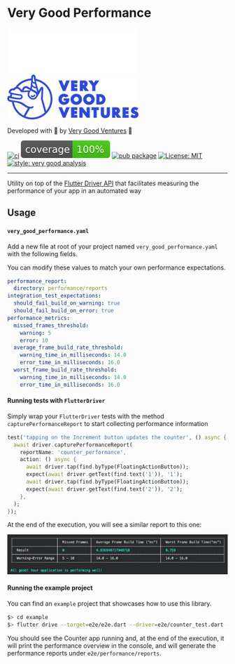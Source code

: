 # Very Good Performance

[![Very Good Ventures][logo_white]][very_good_ventures_link_dark]
[![Very Good Ventures][logo_black]][very_good_ventures_link_light]

Developed with 💙 by [Very Good Ventures][very_good_ventures_link] 🦄

[![ci][ci_badge]][ci_link]
[![coverage][coverage_badge]][ci_link]
[![pub package][pub_badge]][pub_link]
[![License: MIT][license_badge]][license_link]
[![style: very good analysis][very_good_analysis_badge]][very_good_analysis_badge_link]

---

Utility on top of the [Flutter Driver API](https://api.flutter.dev/flutter/flutter_driver/flutter_driver-library.html) that facilitates measuring the performance of your app in an automated way

## Usage

#### `very_good_performance.yaml`

Add a new file at root of your project named `very_good_performance.yaml` with the following fields.

You can modify these values to match your own performance expectations.

```yaml
performance_report:
  directory: performance/reports
integration_test_expectations:
  should_fail_build_on_warning: true
  should_fail_build_on_error: true
performance_metrics:
  missed_frames_threshold:
    warning: 5
    error: 10
  average_frame_build_rate_threshold:
    warning_time_in_milliseconds: 14.0
    error_time_in_milliseconds: 16.0
  worst_frame_build_rate_threshold:
    warning_time_in_milliseconds: 14.0
    error_time_in_milliseconds: 16.0
```

#### Running tests with `FlutterDriver`

Simply wrap your `FlutterDriver` tests with the method `capturePerformanceReport` to start collecting performance information

```dart
test('tapping on the Increment button updates the counter', () async {
  await driver.capturePerformanceReport(
    reportName: 'counter_performance',
    action: () async {
      await driver.tap(find.byType(FloatingActionButton));
      expect(await driver.getText(find.text('1')), '1');
      await driver.tap(find.byType(FloatingActionButton));
      expect(await driver.getText(find.text('2')), '2');
    },
  );
});
```

At the end of the execution, you will see a similar report to this one:

![Performance Report](https://github.com/VeryGoodOpenSource/very_good_performance/raw/main/assets/performance_report.png)

#### Running the example project

You can find an `example` project that showcases how to use this library.

```bash
$> cd example
$> flutter drive --target=e2e/e2e.dart --driver=e2e/counter_test.dart -d macos --profile
```

You should see the Counter app running and, at the end of the execution, it will print the performance overview in the console, and will generate the performance reports under `e2e/performance/reports`.

[ci_badge]: https://github.com/VeryGoodOpenSource/very_good_performance/workflows/ci/badge.svg
[ci_link]: https://github.com/VeryGoodOpenSource/very_good_performance/actions
[coverage_badge]: https://raw.githubusercontent.com/VeryGoodOpenSource/very_good_performance/main/coverage_badge.svg
[license_badge]: https://img.shields.io/badge/license-MIT-blue.svg
[license_link]: https://opensource.org/licenses/MIT
[logo_black]: https://raw.githubusercontent.com/VGVentures/very_good_brand/main/styles/README/vgv_logo_black.png#gh-light-mode-only
[logo_white]: https://raw.githubusercontent.com/VGVentures/very_good_brand/main/styles/README/vgv_logo_white.png#gh-dark-mode-only
[pub_badge]: https://img.shields.io/pub/v/very_good_performance.svg
[pub_link]: https://pub.dartlang.org/packages/very_good_performance
[very_good_analysis_badge]: https://img.shields.io/badge/style-very_good_analysis-B22C89.svg
[very_good_analysis_badge_link]: https://pub.dev/packages/very_good_analysis
[very_good_ventures_link]: https://verygood.ventures
[very_good_ventures_link_dark]: https://verygood.ventures#gh-dark-mode-only
[very_good_ventures_link_light]: https://verygood.ventures#gh-light-mode-only
